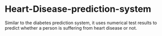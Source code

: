 # Heart-Disease-prediction-system
Similar to the diabetes prediction system, it uses numerical test results to predict whether a person is suffering from heart disease or not.
